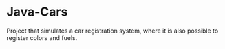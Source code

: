 # Java-Cars
Project that simulates a car registration system, where it is also possible to register colors and fuels.
